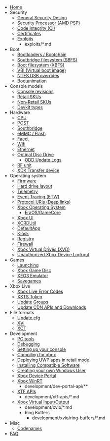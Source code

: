 - [Home](index.md)
- Security
  - [General Security Design](security/general-security-design.md)
  - [Security Processor (AMD PSP)](security/security-processor.md)
  - [Code Integrity (CI)](security/code-integrity.md)
  - [Certificates](security/certificates.md)
  - [Exploits](security/exploits.md)
    - exploits/*.md
- Boot
  - [Bootloaders / Bootchain](boot/bootloaders.md)
  - [Soutbridge filesystem (SBFS)](boot/southbridge-file-system.md)
  - [Boot filesystem (XBFS)](boot/xbox-boot-file-system.md)
  - [VBI (Virtual boot image)](boot/vbi.md)
  - [NTFS USB overrides](boot/usb-ntfs-overrides.md)
  - [Bootanimation](boot/bootanimation.md)
- Console models
  - [Console revisions](console-models/console-revisions.md)
  - [Retail SKUs](console-models/retail-xone-skus.md)
  - [Non-Retail SKUs](console-models/non-retail-xone-skus.md)
  - [Devkit types](console-models/devkit-types.md)
- Hardware
  - [CPU](hardware/cpu.md)
  - [POST](hardware/post.md)
  - [Southbridge](hardware/southbridge.md)
  - [eMMC / Flash](hardware/emmc-flash.md)
  - [Facet](hardware/facet.md)
  - [Wifi](hardware/wifi.md)
  - [Ethernet](hardware/ethernet.md)
  - [Optical Disc Drive](hardware/optical-disc-drive.md)
    - [ODD Update Logs](hardware/odd-firmware-update-log.md)
  - [RF unit](hardware/rf-unit.md)
  - [XDK Transfer device](hardware/xdk_transfer.md)
- Operating system
  - [Firmware](operating-system/firmware.md)
  - [Hard drive layout](operating-system/harddrive-partitioning.md)
  - [Telemetry](operating-system/telemetry.md)
  - [Event Tracing (ETW)](operating-system/event-tracing.md)
  - [Protocol URIs (Deep links)](operating-system/protocol-URIs.md)
  - [Xbox Operating System](operating-system/xbox-operating-system.md)
    - [EraOS/GameCore](operating-system/era-gamecore.md)
  - [Xbox UI](operating-system/xbox-ui.md)
  - [XCRDUtil](operating-system/xcrdutil.md)
  - [DefaultApp](operating-system/default-app.md)
  - [Kiosk](operating-system/kiosk.md)
  - [Registry](operating-system/registry.md)
  - [Firewall](operating-system/firewall.md)
  - [Xbox Virtual Drives (XVD)](operating-system/xbox-virtual-drive.md)
  - [Unauthorized Xbox Device Lockout](operating-system/unauthorized-device-lockout.md)
- Games
  - [Launching](games/launching.md)
  - [Xbox Game Disc](games/xbox-game-disc.md)
  - [XEO3 Emulator](games/xeo3-x360-classic-xbox-emulator.md)
  - [Savegames](games/savegames.md)
- Xbox Live
  - [Xbox Live Error Codes](xbox-live/hresult-error-codes.md)
  - [XSTS Token](xbox-live/xsts-token.md)
  - [Update Groups](xbox-live/update-group-ids.md)
  - [Update CDN APIs and Downloads](xbox-live/update-cdn.md)
- File formats
  - [Update.cfg](file-formats/update-cfg.md)
  - [XVI](file-formats/xvi.md)
  - [XCT](file-formats/xct.md)
- Development
  - [PC tools](development/pc_tools.md)
  - [Debugging](development/debugging.md)
  - [Setting up your console](development/setup-dev-mode.md)
  - [Compiling for xbox](development/compiling-for-xbox.md)
  - [Deploying UWP apps in retail mode](development/deploying-uwp-apps.md)
  - [Installing Compatible Software](development/installing-compatible-software.md)
  - [Creating your own Windows User](development/creating-a-win-user.md)
  - [Xbox Device Portal](development/device-portal.md)
  - [Xbox WinRT](development/winmd.md)
    - development/dev-portal-api/**
  - [XTF APIs](development/xtf-apis.md)
    - development/xtf-apis/*.md
  - [Xbox Virtual Input/Output](development/xvio/xvio-overview.md)
    - development/xvio/*.md
    - Ring Buffers
      - development/xvio/ring-buffers/*.md
- Misc
  - [Codenames](misc/codenames.md)
- [FAQ](faq.md)
